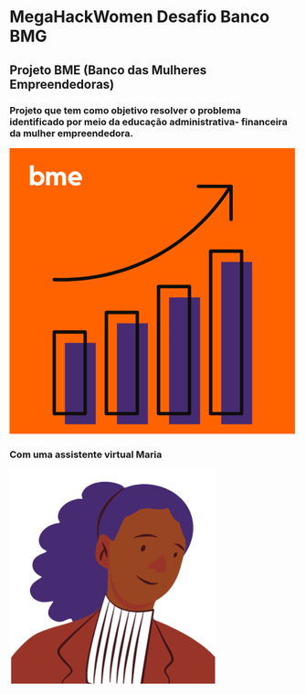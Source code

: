# MegaHackWomen Desafio Banco BMG
## Projeto BME (Banco das Mulheres Empreendedoras)
### Projeto que tem como objetivo resolver o problema identificado por meio da educação administrativa- financeira da mulher empreendedora.

![Logo](https://github.com/Patriciarego29/MegaHackWomen/blob/master/AppFront/MegaHackWomen/src/img/BME-_LOGO.png)

### Com uma assistente virtual Maria
![Assistente](https://github.com/Patriciarego29/MegaHackWomen/blob/master/AppFront/MegaHackWomen/src/img/MARIA_-_BME_1.png)
